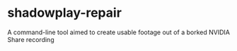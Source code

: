 # shadowplay-repair
A command-line tool aimed to create usable footage out of a borked NVIDIA Share recording
